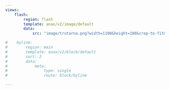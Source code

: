 ```yaml
---
views:
    flash:
        region: flash
        template: anax/v2/image/default
        data:
            src: "image/trutarna.png?width=1100&height=180&crop-to-fit&area=0,0,0,30"

#    byline:
#        region: main
#        template: anax/v2/block/default
#        sort: 2
#        data:
#            meta:
#                type: single
#                route: block/byline

---
```


